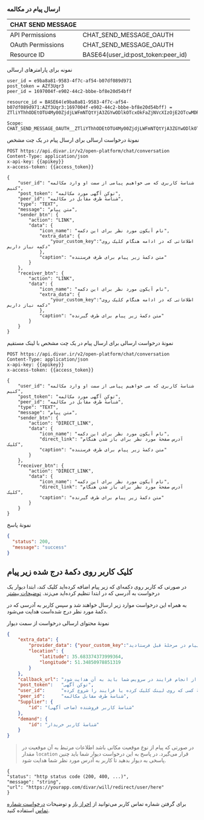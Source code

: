 ### ارسال پیام در مکالمه

| CHAT SEND MESSAGE |                                    |
| ----------------- | ---------------------------------- |
| API Permissions   | CHAT_SEND_MESSAGE_OAUTH            |
| OAuth Permissions | CHAT_SEND_MESSAGE_OAUTH            |
| Resource ID       | BASE64(user_id:post_token:peer_id) |

نمونه برای پارامترهای ارسالی

```
user_id = e9ba8a81-9583-4f7c-af54-b07df089d971
post_token = AZf3Uqr3
peer_id = 1697004f-e902-44c2-bbbe-bf8e20d54bff

resource_id = BASE64(e9ba8a81-9583-4f7c-af54-b07df089d971:AZf3Uqr3:1697004f-e902-44c2-bbbe-bf8e20d54bff) = ZTliYThhODEtOTU4My00ZjdjLWFmNTQtYjA3ZGYwODlkOTcxOkFaZjNVcXIzOjE2OTcwMDRmLWU5MDItNDRjMi1iYmJlLWJmOGUyMGQ1NGJmZg==

Scope:
CHAT_SEND_MESSAGE_OAUTH__ZTliYThhODEtOTU4My00ZjdjLWFmNTQtYjA3ZGYwODlkOTcxOkFaZjNVcXIzOjE2OTcwMDRmLWU5MDItNDRjMi1iYmJlLWJmOGUyMGQ1NGJmZg==
```

نمونهٔ درخواست ارسالی برای ارسال پیام در یک چت مشخص

```http request
POST https://api.divar.ir/v2/open-platform/chat/conversation
Content-Type: application/json
x-api-key: {{apikey}}
x-access-token: {{access_token}}

{
    "user_id": "شناسهٔ کاربری که می خواهیم پیامی از سمت او وارد مکالمه کنیم",
    "post_token": "توکن آگهی مورد مکالمه",
    "peer_id": "شناسهٔ طرف مقابل در مکالمه",
    "type": "TEXT",
    "message": "متن پیام",
    "sender_btn": {
        "action": "LINK",
        "data": {
            "icon_name": "نام آیکون مورد نظر برای این دکمه",
            "extra_data": {
                "your_custom_key":"اطلاعاتی که در ادامه هنگام کلیک روی دکمه نیاز داریم"
            },
            "caption": "متن دکمهٔ زیر پیام برای طرف فرستنده"
        }
    },
    "receiver_btn": {
        "action": "LINK",
        "data": {
            "icon_name": "نام آیکون مورد نظر برای این دکمه",
            "extra_data": {
                "your_custom_key":"اطلاعاتی که در ادامه هنگام کلیک روی دکمه نیاز داریم"
            },
            "caption": "متن دکمهٔ زیر پیام برای طرف گیرنده"
        }
    }
}
```

نمونهٔ درخواست ارسالی برای ارسال پیام در یک چت مشخص با لینک مستقیم

```http request
POST https://api.divar.ir/v2/open-platform/chat/conversation
Content-Type: application/json
x-api-key: {{apikey}}
x-access-token: {{access_token}}

{
    "user_id": "شناسهٔ کاربری که می خواهیم پیامی از سمت او وارد مکالمه کنیم",
    "post_token": "توکن آگهی مورد مکالمه",
    "peer_id": "شناسهٔ طرف مقابل در مکالمه",
    "type": "TEXT",
    "message": "متن پیام",
    "sender_btn": {
        "action": "DIRECT_LINK",
        "data": {
            "icon_name": "نام آیکون مورد نظر برای این دکمه",
            "direct_link": "آدرس صفحهٔ مورد نظر برای باز شدن هنگام کلیک",
            "caption": "متن دکمهٔ زیر پیام برای طرف فرستنده"
        }
    },
    "receiver_btn": {
        "action": "DIRECT_LINK",
        "data": {
            "icon_name": "نام آیکون مورد نظر برای این دکمه",
            "direct_link": "آدرس صفحهٔ مورد نظر برای باز شدن هنگام کلیک",
            "caption": "متن دکمهٔ زیر پیام برای طرف گیرنده"
        }
    }
}
```

نمونهٔ پاسخ

```json
{
  "status": 200,
  "message": "success"
}
```

## کلیک کاربر روی دکمهٔ درج شده زیر پیام

در صورتی که کاربر روی دکمه‌ای که زیر پیام اضافه کرده‌اید کلیک کند، ابتدا دیوار یک درخواست به آدرسی که در ابتدا تنظیم کرده‌اید می‌زند. [توضیحات بیشتر](/management#session-initialization-url/)

به همراه این درخواست موارد زیر ارسال خواهند شد و سپس کاربر به آدرسی که در دکمهٔ مورد نظر درج شده‌است هدایت می‌شود.

نمونهٔ محتوای ارسالی درخواست از سمت دیوار

```JSON
{
    "extra_data": {
        "provider_data": {"your_custom_key":"اطلاعاتی که در درخواست ارسال پیام در مرحلهٔ قبل فرستادید"},
        "location": {
            "latitude": 35.683374373999364,
            "longitude": 51.34850978851319
        }    
    },
    "callback_url": "آدرسی که کاربر پس از انجام فرایند در سرویس شما باید به آن هدایت شود",
    "post_token":   "توکن آگهی",
    "user_id":      "شناسهٔ کسی که روی لینک کلیک کرده یا فرایند را شروع کرده",
    "peer_id":      "شناسهٔ طرف مقابل مکالمه",
    "Supplier": {
        "id": "شناسهٔ کاربر فروشنده (صاحب آگهی)"
    },
    "demand": {
        "id": "شناسهٔ کاربر خریدار"
    }
}

```
> در صورتی که پیام از نوع موقعیت مکانی باشد اطلاعات مرتبط به آن موقعیت در مقدار `location` قرار می‌گیرد.
در پاسخ به این درخواست دیوار شما باید چنین پاسخی به دیوار بدهید تا کاربر به آدرس مورد نظر شما هدایت شود.

```
{
"status": "http status code (200, 400, ...)",
"message": "string",
"url": "https://yourapp.com/divar/will/redirect/user/here"
}
```

برای گرفتن شماره تماس کاربر می‌توانید از [احراز باز](/oauth/) و توضیحات [درخواست شماره تماس](oauth/get_user.md) استفاده کنید.

